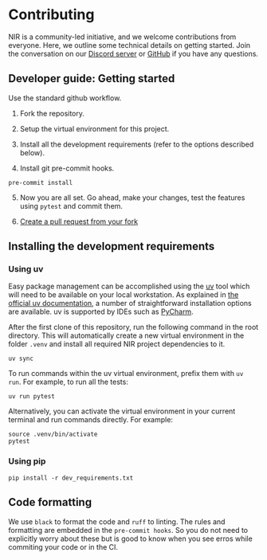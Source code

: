 # Contributing

NIR is a community-led initiative, and we welcome contributions from everyone.
Here, we outline some technical details on getting started.
Join the conversation on our [Discord server](https://discord.gg/JRMRGP9h3c) or [GitHub](https://github.com/neuromophs/nir) if you have any questions.

## Developer guide: Getting started

Use the standard github workflow.

1. Fork the repository.

2. Setup the virtual environment for this project.

3. Install all the development requirements (refer to the options described below).

4. Install git pre-commit hooks.

```shell
pre-commit install 
```

5. Now you are all set. Go ahead, make your changes, test the features using `pytest` and commit them.

6. [Create a pull request from your fork](https://docs.github.com/en/pull-requests/collaborating-with-pull-requests/proposing-changes-to-your-work-with-pull-requests/creating-a-pull-request-from-a-fork)

## Installing the development requirements

### Using uv

Easy package management can be accomplished using the [uv](https://docs.astral.sh/uv/) tool which will need to be available on
your local workstation. As explained in [the official uv documentation](https://docs.astral.sh/uv/getting-started/installation/),
a number of straightforward installation options are available. uv is supported by IDEs such as [PyCharm](https://www.jetbrains.com/help/pycharm/uv.html).


After the first clone of this repository, run the following command in the root directory. 
This will automatically create
a new virtual environment in the folder `.venv` and install all required NIR project dependencies to it.  

```shell
uv sync
```


To run commands within the uv virtual environment, prefix them with `uv run`. 
For example, to run all the tests:

```shell
uv run pytest
```

Alternatively, you can activate the virtual environment in your current terminal and run commands directly.
For example:
```shell
source .venv/bin/activate
pytest
```

### Using pip 

```shell
pip install -r dev_requirements.txt
```

## Code formatting

We use `black` to format the code and `ruff` to linting.
The rules and formatting are embedded in the `pre-commit hooks`. So you do not need to explicitly worry about these but is good to know when you see erros while commiting your code or in the CI.